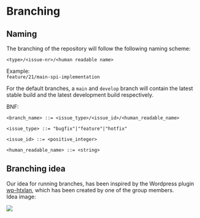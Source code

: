 # Branching

## Naming

The branching of the repository will follow the following naming scheme:

`<type>/<issue-nr>/<human readable name>`

Example:  
`feature/21/main-spi-implementation`

For the default branches, a `main` and `develop` branch will contain the latest stable build and the latest development build respectively.

BNF:
```
<branch_name> ::= <issue_type>/<issue_id>/<human_readable_name>

<issue_type> ::= "bugfix"|"feature"|"hotfix"

<issue_id> ::= <positive_integer>

<human_readable_name> ::= <string>
```

## Branching idea

Our idea for running branches, has been inspired by the Wordpress plugin [wp-htxlan](https://github.com/HTX-LAN/wp-htxlan), which has been created by one of the group members.  
Idea image:

![](https://camo.githubusercontent.com/013c364e018789203d31f87e5b5579c5a9e5653d94e240fc1cd6ade32dcf9f02/68747470733a2f2f6d656469612e646973636f72646170702e6e65742f6174746163686d656e74732f3632363439363238323738393238313831322f3734383935383635343638313537393633312f4769742d576f726b666c6f772e706e67)